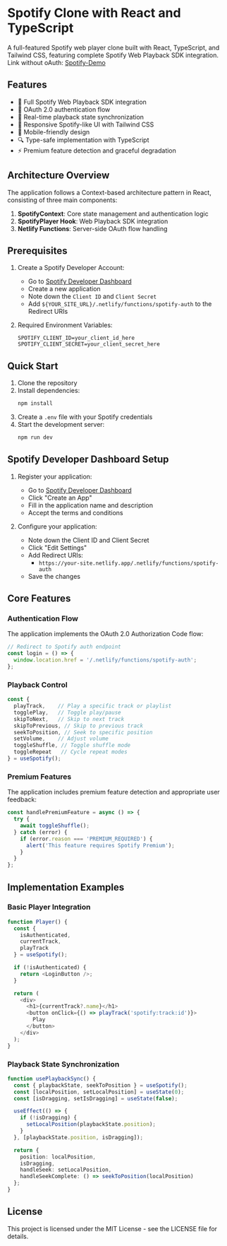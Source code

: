 # Spotify Clone with React and TypeScript

A full-featured Spotify web player clone built with React, TypeScript, and Tailwind CSS, featuring complete Spotify Web Playback SDK integration.
Link without oAuth: [Spotify-Demo](https://spotify-demo-v2.netlify.app/)

## Features

- 🎵 Full Spotify Web Playback SDK integration
- 🔐 OAuth 2.0 authentication flow
- 🔄 Real-time playback state synchronization
- 🎨 Responsive Spotify-like UI with Tailwind CSS
- 📱 Mobile-friendly design
- 🔍 Type-safe implementation with TypeScript
- ⚡ Premium feature detection and graceful degradation

## Architecture Overview

The application follows a Context-based architecture pattern in React, consisting of three main components:

1. **SpotifyContext**: Core state management and authentication logic
2. **SpotifyPlayer Hook**: Web Playback SDK integration
3. **Netlify Functions**: Server-side OAuth flow handling

## Prerequisites

1. Create a Spotify Developer Account:
   - Go to [Spotify Developer Dashboard](https://developer.spotify.com/dashboard)
   - Create a new application
   - Note down the `Client ID` and `Client Secret`
   - Add `${YOUR_SITE_URL}/.netlify/functions/spotify-auth` to the Redirect URIs

2. Required Environment Variables:
   ```env
   SPOTIFY_CLIENT_ID=your_client_id_here
   SPOTIFY_CLIENT_SECRET=your_client_secret_here
   ```

## Quick Start

1. Clone the repository
2. Install dependencies:
   ```bash
   npm install
   ```
3. Create a `.env` file with your Spotify credentials
4. Start the development server:
   ```bash
   npm run dev
   ```

## Spotify Developer Dashboard Setup

1. Register your application:
   - Go to [Spotify Developer Dashboard](https://developer.spotify.com/dashboard)
   - Click "Create an App"
   - Fill in the application name and description
   - Accept the terms and conditions

2. Configure your application:
   - Note down the Client ID and Client Secret
   - Click "Edit Settings"
   - Add Redirect URIs:
     - `https://your-site.netlify.app/.netlify/functions/spotify-auth`
   - Save the changes

## Core Features

### Authentication Flow
The application implements the OAuth 2.0 Authorization Code flow:

```typescript
// Redirect to Spotify auth endpoint
const login = () => {
  window.location.href = '/.netlify/functions/spotify-auth';
};
```

### Playback Control
```typescript
const {
  playTrack,    // Play a specific track or playlist
  togglePlay,   // Toggle play/pause
  skipToNext,   // Skip to next track
  skipToPrevious, // Skip to previous track
  seekToPosition, // Seek to specific position
  setVolume,    // Adjust volume
  toggleShuffle, // Toggle shuffle mode
  toggleRepeat   // Cycle repeat modes
} = useSpotify();
```

### Premium Features
The application includes premium feature detection and appropriate user feedback:

```typescript
const handlePremiumFeature = async () => {
  try {
    await toggleShuffle();
  } catch (error) {
    if (error.reason === 'PREMIUM_REQUIRED') {
      alert('This feature requires Spotify Premium');
    }
  }
};
```

## Implementation Examples

### Basic Player Integration
```typescript
function Player() {
  const { 
    isAuthenticated, 
    currentTrack, 
    playTrack 
  } = useSpotify();

  if (!isAuthenticated) {
    return <LoginButton />;
  }

  return (
    <div>
      <h1>{currentTrack?.name}</h1>
      <button onClick={() => playTrack('spotify:track:id')}>
        Play
      </button>
    </div>
  );
}
```

### Playback State Synchronization
```typescript
function usePlaybackSync() {
  const { playbackState, seekToPosition } = useSpotify();
  const [localPosition, setLocalPosition] = useState(0);
  const [isDragging, setIsDragging] = useState(false);

  useEffect(() => {
    if (!isDragging) {
      setLocalPosition(playbackState.position);
    }
  }, [playbackState.position, isDragging]);

  return {
    position: localPosition,
    isDragging,
    handleSeek: setLocalPosition,
    handleSeekComplete: () => seekToPosition(localPosition)
  };
}
```

## License

This project is licensed under the MIT License - see the LICENSE file for details.
